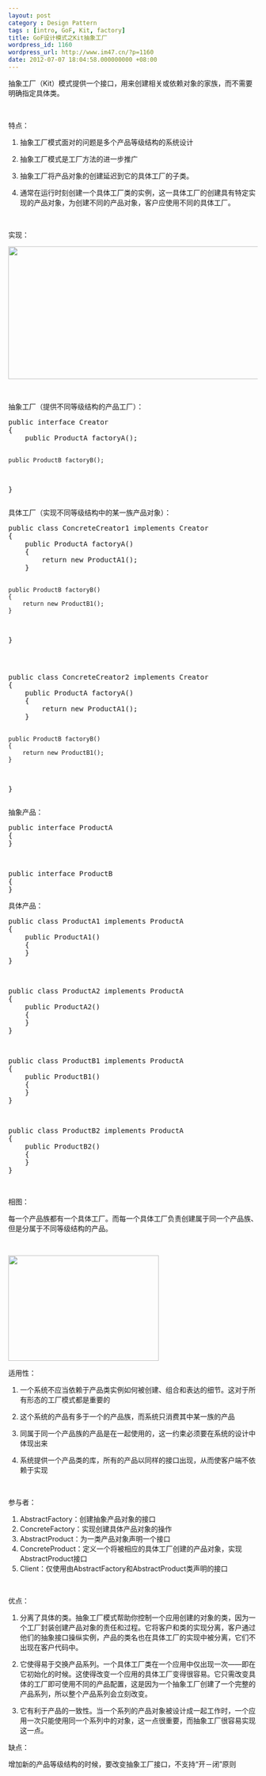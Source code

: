 ```yaml
---
layout: post
category : Design Pattern
tags : [intro, GoF, Kit, factory]
title: GoF设计模式之Kit抽象工厂
wordpress_id: 1160
wordpress_url: http://www.im47.cn/?p=1160
date: 2012-07-07 18:04:58.000000000 +08:00
---
```

抽象工厂（Kit）模式提供一个接口，用来创建相关或依赖对象的家族，而不需要明确指定具体类。

&nbsp;

特点：

1. 抽象工厂模式面对的问题是多个产品等级结构的系统设计

2. 抽象工厂模式是工厂方法的进一步推广

3. 抽象工厂将产品对象的创建延迟到它的具体工厂的子类。

4. 通常在运行时刻创建一个具体工厂类的实例，这一具体工厂的创建具有特定实现的产品对象，为创建不同的产品对象，客户应使用不同的具体工厂。

&nbsp;

实现：

<a href="http://www.im47.cn/wp-content/uploads/2012/07/12.jpg"><img class="aligncenter size-full wp-image-1161" title="1" src="http://www.im47.cn/wp-content/uploads/2012/07/12.jpg" alt="" width="553" height="268" /></a>

&nbsp;

抽象工厂（提供不同等级结构的产品工厂）：
<div>
<pre>public interface Creator
{
    public ProductA factoryA();

    public ProductB factoryB();
}</pre>
</div>
具体工厂（实现不同等级结构中的某一族产品对象）：
<div>
<pre>public class ConcreteCreator1 implements Creator
{
    public ProductA factoryA()
    {
        return new ProductA1();
    }

    public ProductB factoryB()
    {
        return new ProductB1();
    }
}</pre>
</div>
&nbsp;
<div>
<pre>public class ConcreteCreator2 implements Creator
{
    public ProductA factoryA()
    {
        return new ProductA1();
    }

    public ProductB factoryB()
    {
        return new ProductB1();
    }
}</pre>
</div>
抽象产品：
<div>
<pre>public interface ProductA
{
}</pre>
</div>
&nbsp;
<div>
<pre>public interface ProductB
{
}</pre>
</div>
具体产品：
<div>
<pre>public class ProductA1 implements ProductA
{
    public ProductA1()
    {
    }
}</pre>
</div>
&nbsp;
<div>
<pre>public class ProductA2 implements ProductA
{
    public ProductA2()
    {
    }
}</pre>
</div>
&nbsp;
<div>
<pre>public class ProductB1 implements ProductA
{
    public ProductB1()
    {
    }
}</pre>
</div>
&nbsp;
<div>
<pre>public class ProductB2 implements ProductA
{
    public ProductB2()
    {
    }
}</pre>
</div>
&nbsp;

相图：

每一个产品族都有一个具体工厂。而每一个具体工厂负责创建属于同一个产品族、但是分属于不同等级结构的产品。

&nbsp;

<a href="http://www.im47.cn/wp-content/uploads/2012/07/2.gif"><img class="aligncenter size-full wp-image-1162" title="2" src="http://www.im47.cn/wp-content/uploads/2012/07/2.gif" alt="" width="304" height="213" /></a>

适用性：

1. 一个系统不应当依赖于产品类实例如何被创建、组合和表达的细节。这对于所有形态的工厂模式都是重要的

2. 这个系统的产品有多于一个的产品族，而系统只消费其中某一族的产品

3. 同属于同一个产品族的产品是在一起使用的，这一约束必须要在系统的设计中体现出来

4. 系统提供一个产品类的库，所有的产品以同样的接口出现，从而使客户端不依赖于实现

&nbsp;

参与者：
<ol>
	<li>AbstractFactory：创建抽象产品对象的接口</li>
	<li>ConcreteFactory：实现创建具体产品对象的操作</li>
	<li>AbstractProduct：为一类产品对象声明一个接口</li>
	<li>ConcreteProduct：定义一个将被相应的具体工厂创建的产品对象，实现AbstractProduct接口</li>
	<li>Client：仅使用由AbstractFactory和AbstractProduct类声明的接口</li>
</ol>
&nbsp;

优点：

1. 分离了具体的类。抽象工厂模式帮助你控制一个应用创建的对象的类，因为一个工厂封装创建产品对象的责任和过程。它将客户和类的实现分离，客户通过他们的抽象接口操纵实例，产品的类名也在具体工厂的实现中被分离，它们不出现在客户代码中。

2. 它使得易于交换产品系列。一个具体工厂类在一个应用中仅出现一次——即在它初始化的时候。这使得改变一个应用的具体工厂变得很容易。它只需改变具体的工厂即可使用不同的产品配置，这是因为一个抽象工厂创建了一个完整的产品系列，所以整个产品系列会立刻改变。

3. 它有利于产品的一致性。当一个系列的产品对象被设计成一起工作时，一个应用一次只能使用同一个系列中的对象，这一点很重要，而抽象工厂很容易实现这一点。

缺点：

增加新的产品等级结构的时候，要改变抽象工厂接口，不支持“开－闭”原则

